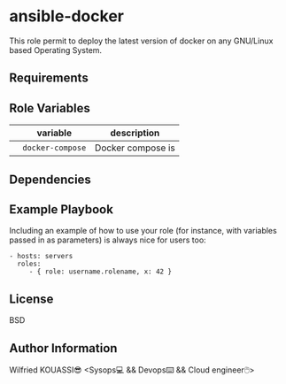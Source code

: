 ansible-docker
=========

This role permit to deploy the latest version of docker on any GNU/Linux based Operating System.

Requirements
------------


Role Variables
--------------

| | variable | description|
| - | :-: | - | 
|  |`docker-compose` | Docker compose is |

Dependencies
------------

Example Playbook
----------------

Including an example of how to use your role (for instance, with variables passed in as parameters) is always nice for users too:

    - hosts: servers
      roles:
         - { role: username.rolename, x: 42 }

License
-------

BSD

Author Information
------------------

Wilfried KOUASSI:sunglasses: <Sysops:computer: && Devops:keyboard: && Cloud engineer:computer_mouse:>
